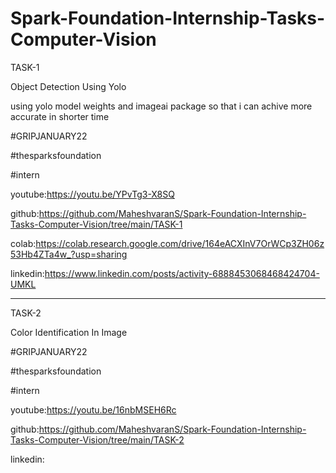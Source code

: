 # Spark-Foundation-Internship-Tasks-Computer-Vision

TASK-1

Object Detection Using Yolo

using yolo model weights and imageai package so that i can achive more accurate in shorter time


#GRIPJANUARY22

#thesparksfoundation

#intern

youtube:https://youtu.be/YPvTg3-X8SQ

github:https://github.com/MaheshvaranS/Spark-Foundation-Internship-Tasks-Computer-Vision/tree/main/TASK-1

colab:https://colab.research.google.com/drive/164eACXInV7OrWCp3ZH06z53Hb4ZTa4w_?usp=sharing

linkedin:https://www.linkedin.com/posts/activity-6888453068468424704-UMKL


*************************************************************************************************************


TASK-2

Color Identification In Image

#GRIPJANUARY22

#thesparksfoundation

#intern

youtube:https://youtu.be/16nbMSEH6Rc 

github:https://github.com/MaheshvaranS/Spark-Foundation-Internship-Tasks-Computer-Vision/tree/main/TASK-2

linkedin:
